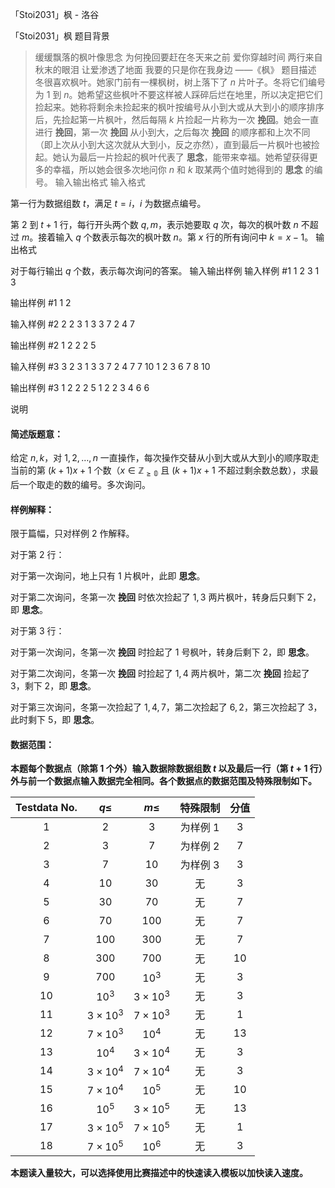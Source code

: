 



「Stoi2031」枫 - 洛谷














「Stoi2031」枫
题目背景
> 缓缓飘落的枫叶像思念 为何挽回要赶在冬天来之前 爱你穿越时间 两行来自秋末的眼泪 让爱渗透了地面 我要的只是你在我身边 ——《枫》
题目描述
冬很喜欢枫叶。她家门前有一棵枫树，树上落下了 $n$ 片叶子。冬将它们编号为 $1$ 到 $n$。她希望这些枫叶不要这样被人踩碎后烂在地里，所以决定把它们捡起来。她称将剩余未捡起来的枫叶按编号从小到大或从大到小的顺序排序后，先捡起第一片枫叶，然后每隔 $k$ 片捡起一片称为一次 **挽回**。她会一直进行 **挽回**，第一次 **挽回** 从小到大，之后每次 **挽回** 的顺序都和上次不同（即上次从小到大这次就从大到小，反之亦然），直到最后一片枫叶也被捡起。她认为最后一片捡起的枫叶代表了 **思念**，能带来幸福。她希望获得更多的幸福，所以她会很多次地问你 $n$ 和 $k$ 取某两个值时她得到的 **思念** 的编号。
输入输出格式
输入格式

第一行为数据组数 $t$，满足 $t=i$，$i$ 为数据点编号。

第 $2$ 到 $t+1$ 行，每行开头两个数 $q,m$，表示她要取 $q$ 次，每次的枫叶数 $n$ 不超过 $m$。接着输入 $q$ 个数表示每次的枫叶数 $n$。第 $x$ 行的所有询问中 $k=x-1$。
输出格式

对于每行输出 $q$ 个数，表示每次询问的答案。
输入输出样例
输入样例 #1
1
2 3 1 3

输出样例 #1
1 2

输入样例 #2
2
2 3 1 3
3 7 2 4 7

输出样例 #2
1 2
2 2 5

输入样例 #3
3
2 3 1 3
3 7 2 4 7
7 10 1 2 3 6 7 8 10

输出样例 #3
1 2
2 2 5
1 2 2 3 4 6 6

说明
#### 简述版题意：

给定 $n,k$，对 $1,2,\dots,n$ 一直操作，每次操作交替从小到大或从大到小的顺序取走当前的第 $(k+1)x+1$ 个数（$x \in \mathbb{Z_{\ge 0}}$ 且 $(k+1)x+1$ 不超过剩余数总数），求最后一个取走的数的编号。多次询问。

#### 样例解释：

限于篇幅，只对样例 $2$ 作解释。

对于第 $2$ 行：

对于第一次询问，地上只有 $1$ 片枫叶，此即 **思念**。

对于第二次询问，冬第一次 **挽回** 时依次捡起了 $1,3$ 两片枫叶，转身后只剩下 $2$，即 **思念**。

对于第 $3$ 行：

对于第一次询问，冬第一次 **挽回** 时捡起了 $1$ 号枫叶，转身后剩下 $2$，即 **思念**。

对于第二次询问，冬第一次 **挽回** 时捡起了 $1,4$ 两片枫叶，第二次 **挽回** 捡起了 $3$，剩下 $2$，即 **思念**。

对于第三次询问，冬第一次捡起了 $1,4,7$，第二次捡起了 $6,2$，第三次捡起了 $3$，此时剩下 $5$，即 **思念**。

#### 数据范围：

**本题每个数据点（除第 $1$ 个外）输入数据除数据组数 $t$ 以及最后一行（第 $t+1$ 行）外与前一个数据点输入数据完全相同。各个数据点的数据范围及特殊限制如下。**

| Testdata No. | $q \le$ | $m \le$ | 特殊限制 | 分值 |
| :-----------: | :-----------: | :-----------: | :-----------: | :-----------: |
| $1$ | $2$ | $3$ | 为样例 $1$ | $3$ |
| $2$ | $3$ | $7$ | 为样例 $2$ | $7$ |
| $3$ | $7$ | $10$ | 为样例 $3$ | $3$ |
| $4$ | $10$ | $30$ | 无 | $3$ |
| $5$ | $30$ | $70$ | 无 | $7$ |
| $6$ | $70$ | $100$ | 无 | $7$ |
| $7$ | $100$ | $300$ | 无 | $7$ |
| $8$ | $300$ | $700$ | 无 | $10$ |
| $9$ | $700$ | $10^3$ | 无 | $3$ |
| $10$ | $10^3$ | $3 \times 10^3$ | 无 | $3$ |
| $11$ | $3 \times 10^3$ | $7 \times 10^3$ | 无 | $1$ |
| $12$ | $7 \times 10^3$ | $10^4$ | 无 | $13$ |
| $13$ | $10^4$ | $3 \times 10^4$ | 无 | $3$ |
| $14$ | $3 \times 10^4$ | $7 \times 10^4$ | 无 | $3$ |
| $15$ | $7 \times 10^4$ | $10^5$ | 无 | $10$ |
| $16$ | $10^5$ | $3 \times 10^5$ | 无 | $13$ |
| $17$ | $3 \times 10^5$ | $7 \times 10^5$ | 无 | $1$ |
| $18$ | $7 \times 10^5$ | $10^6$ | 无 | $3$ |

**本题读入量较大，可以选择使用比赛描述中的快速读入模板以加快读入速度。**






